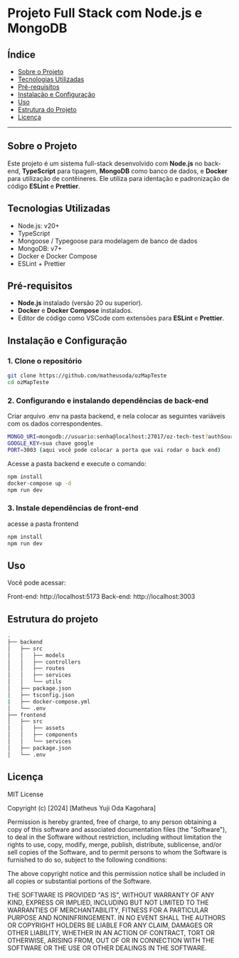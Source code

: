 # Projeto Full Stack com Node.js e MongoDB

## Índice
- [Sobre o Projeto](#sobre-o-projeto)
- [Tecnologias Utilizadas](#tecnologias-utilizadas)
- [Pré-requisitos](#pré-requisitos)
- [Instalação e Configuração](#instalação-e-configuração)
- [Uso](#uso)
- [Estrutura do Projeto](#estrutura-do-projeto)
- [Licença](#licença)

---

## Sobre o Projeto

Este projeto é um sistema full-stack desenvolvido com **Node.js** no back-end, **TypeScript** para tipagem, **MongoDB** como banco de dados, e **Docker** para utilização de contêineres. Ele utiliza para identação e padronização de código **ESLint** e **Prettier**.


## Tecnologias Utilizadas

- Node.js: v20+
- TypeScript
- Mongoose / Typegoose para modelagem de banco de dados
- MongoDB: v7+
- Docker e Docker Compose
- ESLint + Prettier

## Pré-requisitos

- **Node.js** instalado (versão 20 ou superior).
- **Docker** e **Docker Compose** instalados.
- Editor de código como VSCode com extensões para **ESLint** e **Prettier**.

## Instalação e Configuração

### 1. Clone o repositório

```bash
git clone https://github.com/matheusoda/ozMapTeste
cd ozMapTeste
```

### 2. Configurando e instalando dependências de back-end 

Criar arquivo .env na pasta backend, e nela colocar as seguintes variáveis com os dados correspondentes.

```bash
MONGO_URI=mongodb://usuario:senha@localhost:27017/oz-tech-test?authSource=admin
GOOGLE_KEY=sua chave google
PORT=3003 (aqui você pode colocar a porta que vai rodar o back end)
```


Acesse a pasta backend e execute o comando:
```bash
npm install
docker-compose up -d
npm run dev
```

### 3. Instale dependências de front-end 

acesse a pasta frontend
```bash
npm install
npm run dev
```


## Uso
Você pode acessar:

Front-end: http://localhost:5173
Back-end: http://localhost:3003


## Estrutura do projeto
```bash
.
├── backend
│   ├── src
│   │   ├── models
│   │   ├── controllers
│   │   ├── routes
│   │   ├── services
│   │   └── utils
│   ├── package.json
│   ├── tsconfig.json
|   ├── docker-compose.yml
│   └── .env
├── frontend
│   ├── src
│   │   ├── assets
│   │   ├── components
│   │   └── services
│   ├── package.json
│   └── .env
```

## Licença

MIT License

Copyright (c) [2024] [Matheus Yuji Oda Kagohara]

Permission is hereby granted, free of charge, to any person obtaining a copy
of this software and associated documentation files (the "Software"), to deal
in the Software without restriction, including without limitation the rights
to use, copy, modify, merge, publish, distribute, sublicense, and/or sell
copies of the Software, and to permit persons to whom the Software is
furnished to do so, subject to the following conditions:

The above copyright notice and this permission notice shall be included in
all copies or substantial portions of the Software.

THE SOFTWARE IS PROVIDED "AS IS", WITHOUT WARRANTY OF ANY KIND, EXPRESS OR
IMPLIED, INCLUDING BUT NOT LIMITED TO THE WARRANTIES OF MERCHANTABILITY,
FITNESS FOR A PARTICULAR PURPOSE AND NONINFRINGEMENT. IN NO EVENT SHALL THE
AUTHORS OR COPYRIGHT HOLDERS BE LIABLE FOR ANY CLAIM, DAMAGES OR OTHER
LIABILITY, WHETHER IN AN ACTION OF CONTRACT, TORT OR OTHERWISE, ARISING FROM,
OUT OF OR IN CONNECTION WITH THE SOFTWARE OR THE USE OR OTHER DEALINGS IN
THE SOFTWARE.
